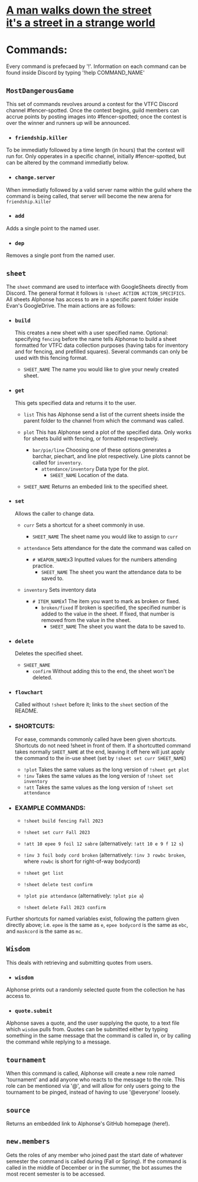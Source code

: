 # [A man walks down the street<br>it's a street in a strange world](https://www.youtube.com/watch?v=OMbfT3Wppjo)

# Commands:

Every command is prefecaed by '!'. Information on each command can be found inside Discord by typing '!help COMMAND_NAME'

## `MostDangerousGame`

This set of commands revolves around a contest for the VTFC Discord channel #fencer-spotted. Once the contest begins, guild members can accrue points by posting images into #fencer-spotted; once the contest is over the winner and runners up will be announced.

- ### `friendship.killer`

To be immediatly followed by a time length (in hours) that the contest will run for. Only opperates in a specific channel, initially #fencer-spotted, but can be altered by the command immediatly below.

- ### `change.server`
  
When immediatly followed by a valid server name within the guild where the command is being called, that server will become the new arena for `friendship.killer`

- ### `add`

Adds a single point to the named user.

- ### `dep`

Removes a single pont from the named user.

## `sheet`

The `sheet` command are used to interface with GoogleSheets directly from Discord. The general format it follows is `!sheet ACTION ACTION_SPECIFICS`. All sheets Alphonse has access to are in a specific parent folder inside Evan's GoogleDrive. The main actions are as follows:

- ### `build`
  This creates a new sheet with a user specified name. Optional: specifying `fencing` before the name tells Alphonse to build a sheet formatted for VTFC data collection purposes (having tabs for inventory and for fencing, and prefilled squares). Several commands can only be used with this fencing format.
  - `SHEET_NAME` The name you would like to give your newly created sheet. 

- ### `get`
  This gets specified data and returns it to the user.
  - `list` This has Alphonse send a list of the current sheets inside the parent folder to the channel from which the command was called.
  - `plot` This has Alphonse send a plot of the specified data. Only works for sheets build with fencing, or formatted respectively.
    - `bar/pie/line` Choosing one of these options generates a barchar, piechart, and line plot respectively. Line plots cannot be called for `inventory`.
      - `attendance/inventory` Data type for the plot.
        - `SHEET_NAME` Location of the data.
  
  - `SHEET_NAME` Returns an embeded link to the specified sheet.
 
    
- ### `set`
  Allows the caller to change data.
  - `curr` Sets a shortcut for a sheet commonly in use.
    - `SHEET_NAME` The sheet name you would like to assign to `curr`
      
  - `attendance` Sets attendance for the date the command was called on
    - `# WEAPON_NAME`x3 Inputted values for the numbers attending practice.
      - `SHEET_NAME` The sheet you want the attendance data to be saved to.
        
  - `inventory` Sets inventory data
    - `# ITEM_NAME`x1 The item you want to mark as broken or fixed.
      - `broken/fixed` If broken is specified, the specified number is added to the value in the sheet. If fixed, that number is removed from the value in the sheet.
        - `SHEET_NAME` The sheet you want the data to be saved to. 
          
- ### `delete`
  Deletes the specified sheet.
  - `SHEET_NAME`
    - `confirm` Without adding this to the end, the sheet won't be deleted.
   
- ### `flowchart`

  Called without `!sheet` before it; links to the `sheet` section of the README.
      
- ### SHORTCUTS:
  For ease, commands commonly called have been given shortcuts. Shortcuts do not need !sheet in front of them. If a shortcutted command takes normally `SHEET_NAME` at the end, leaving it off here will just apply the command to the in-use sheet (set by `!sheet set curr SHEET_NAME`)
  - `!plot` Takes the same values as the long version of `!sheet get plot`
  - `!inv` Takes the same values as the long version of `!sheet set inventory`
  - `!att` Takes the same values as the long version of `!sheet set attendance`

- ### EXAMPLE COMMANDS:

  - `!sheet build fencing Fall 2023`

  - `!sheet set curr Fall 2023`

  - `!att 10 epee 9 foil 12 sabre` (alternatively: `!att 10 e 9 f 12 s`)

  - `!inv 3 foil body cord broken` (alternatively: `!inv 3 rowbc broken`, where `rowbc` is short for right-of-way bodycord)

  - `!sheet get list`

  - `!sheet delete test confirm`

  - `!plot pie attendance` (alternatively: `!plot pie a`)

  - `!sheet delete Fall 2023 confirm`

Further shortcuts for named variables exist, following the pattern given directly above; i.e. `epee` is the same as `e`, `epee bodycord` is the same as `ebc`, and `maskcord` is the same as `mc`.

## `Wisdom`

This deals with retrieving and submitting quotes from users.

- ### `wisdom`

Alphonse prints out a randomly selected quote from the collection he has access to.

- ### `quote.submit`

Alphonse saves a quote, and the user supplying the quote, to a text file which `wisdom` pulls from. Quotes can be submitted either by typing something in the same message that the command is called in, or by calling the command while replying to a message.

## `tournament`

When this command is called, Alphonse will create a new role named 'tournament' and add anyone who reacts to the message to the role. This role can be mentioned via '@', and will allow for only users going to the tournament to be pinged, instead of having to use '@everyone' loosely.

## `source`

Returns an embedded link to Alphonse's GitHub homepage (here!).

## `new.members`

Gets the roles of any member who joined past the start date of whatever semester the command is called during (Fall or Spring). If the command is called in the middle of December or in the summer, the bot assumes the most recent semester is to be accessed.
